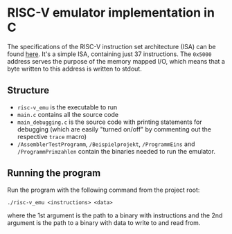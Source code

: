 # RISC-V emulator implementation in C

The specifications of the RISC-V instruction set architecture (ISA) can be found [here](https://riscv.org/technical/specifications/). It's a simple ISA, containing just 37 instructions. The `0x5000` address serves the purpose of the memory mapped I/O, which means that a byte written to this address is written to stdout.

## Structure

- `risc-v_emu` is the executable to run
- `main.c` contains all the source code
- `main_debugging.c` is the source code with printing statements for debugging (which are easily "turned on/off" by commenting out the respective `trace` macro)
- `/AssemblerTestProgramm`, `/Beispielprojekt`, `/ProgrammEins` and `/ProgrammPrimzahlen` contain the binaries needed to run the emulator.

## Running the program

Run the program with the following command from the project root:

```
./risc-v_emu <instructions> <data>
```

where the 1st argument <instructions> is the path to a binary with instructions and the 2nd argument <data> is the path to a binary with data to write to and read from.
